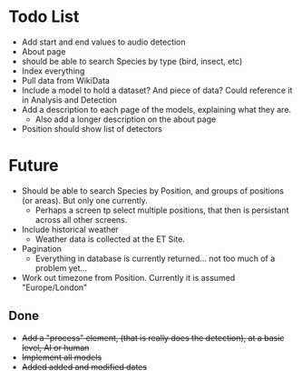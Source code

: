 # Todo List
- Add start and end values to audio detection
- About page
- should be able to search Species by type (bird, insect, etc)
- Index everything
- Pull data from WikiData
- Include a model to hold a dataset? And piece of data? Could reference it in Analysis and Detection
- Add a description to each page of the models, explaining what they are.
	- Also add a longer description on the about page
- Position should show list of detectors

# Future
- Should be able to search Species by Position, and groups of positions (or areas). But only one currently.
	- Perhaps a screen tp select multiple positions, that then is persistant across all other screens.
- Include historical weather
	- Weather data is collected at the ET Site.
- Pagination
	- Everything in database is currently returned... not too much of a problem yet...
- Work out timezone from Position. Currently it is assumed "Europe/London"

## Done
- ~~Add a "process" element, (that is really does the detection), at a basic level, AI or human~~
- ~~Implement all models~~
- ~~Added added and modified dates~~